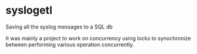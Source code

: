 # syslogetl
Saving all the syslog messages to a SQL db

It was mainly a project to work on concurrency using locks to synochronize between performing various operation concurrently.
